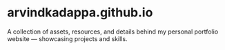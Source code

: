 # arvindkadappa.github.io
A collection of assets, resources, and details behind my personal portfolio website — showcasing projects and skills.
